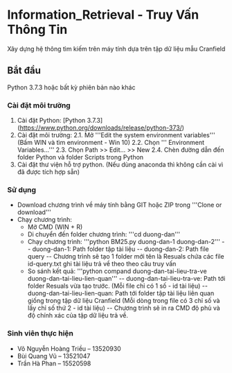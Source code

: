 # Information_Retrieval - Truy Vấn Thông Tin
Xây dựng hệ thông tìm kiếm trên máy tính dựa trên tập dữ liệu mẫu Cranfield

## Bắt đầu
Python 3.7.3 hoặc bất kỳ phiên bản nào khác <br>

### Cài đặt môi trường
   1. Cài đặt Python: [Python 3.7.3] (https://www.python.org/downloads/release/python-373/) <br>
   2. Cài đặt môi trường:
      2.1. Mở '''Edit the system environment variables''' (Bấm WIN và tìm environment - Win 10)
      2.2. Chọn ''' Environment Variables...'''
      2.3. Chọn Path >> Edit... >> New
      2.4. Chèn đường dẫn đến folder Python và folder Scripts trong Python
   3. Cài đặt thư viện hỗ trợ python. (Nếu dùng anaconda thì không cần cài vì đã được tích hợp sẵn)

### Sử dụng
  - Download chương trình về máy tính bằng GIT hoặc ZIP trong '''Clone or download'''
  - Chạy chương trình:
    + Mở CMD (WIN + R)
    + Di chuyển đến folder chương trình: '''cd duong-dan'''
    + Chạy chương trình: '''python BM25.py duong-dan-1 duong-dan-2'''
       -- duong-dan-1: Path folder tập tài liệu
       -- duong-dan-2: Path file query
       -- Chương trình sẽ tạo 1 folder mới tên là Resuals chứa các file id-query.txt ghi tài liệu trả về theo theo câu truy vấn
    + So sánh kết quả: '''python compand duong-dan-tai-lieu-tra-ve duong-dan-tai-lieu-lien-quan'''
       -- duong-dan-tai-lieu-tra-ve: Path tới folder Resuals vừa tạo trước. (Mỗi file chỉ có 1 số - id tài liệu)
       -- duong-dan-tai-lieu-lien-quan: Path tới folder tập tài liệu liên quan giống trong tập dữ liệu Cranfield (Mỗi dòng trong file có 3 chỉ số và lấy chỉ số thứ 2 - id tài liệu)
       -- Chương trình sẽ in ra CMD độ phủ và độ chính xác của tập dữ liệu trả về.
          
### Sinh viên thực hiện
  - Võ Nguyễn Hoàng Triều – 13520930
  - Bùi Quang Vũ – 13521047
  - Trần Hà Phan – 15520598
